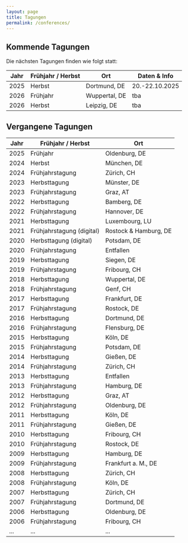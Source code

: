 ```yaml
---
layout: page
title: Tagungen
permalink: /conferences/
---
```


## Kommende Tagungen

Die nächsten Tagungen finden wie folgt statt:

| Jahr | Frühjahr / Herbst | Ort           | Daten & Info   |
|------|-------------------|---------------|----------------|
| 2025 | Herbst            | Dortmund, DE  | 20.-22.10.2025 |
| 2026 | Frühjahr          | Wuppertal, DE | tba            |
| 2026 | Herbst            | Leipzig, DE   | tba            |

## Vergangene Tagungen

| Jahr | Frühjahr / Herbst         | Ort                   |
|------|---------------------------|-----------------------|
| 2025 | Frühjahr          | Oldenburg, DE | 08.-10.05.2025 |
| 2024 | Herbst                    | München, DE           |
| 2024 | Frühjahrstagung           | Zürich, CH            |
| 2023 | Herbsttagung              | Münster, DE           |
| 2023 | Frühjahrstagung           | Graz, AT              |
| 2022 | Herbsttagung              | Bamberg, DE           |
| 2022 | Frühjahrstagung           | Hannover, DE          |
| 2021 | Herbsttagung              | Luxembourg, LU        |
| 2021 | Frühjahrstagung (digital) | Rostock & Hamburg, DE |
| 2020 | Herbsttagung (digital)    | Potsdam, DE           |
| 2020 | Frühjahrstagung           | Entfallen             |
| 2019 | Herbsttagung              | Siegen, DE            |
| 2019 | Frühjahrstagung           | Fribourg, CH          |
| 2018 | Herbsttagung              | Wuppertal, DE         |
| 2018 | Frühjahrstagung           | Genf, CH              |
| 2017 | Herbsttagung              | Frankfurt, DE         |
| 2017 | Frühjahrstagung           | Rostock, DE           |
| 2016 | Herbsttagung              | Dortmund, DE          |
| 2016 | Frühjahrstagung           | Flensburg, DE         |
| 2015 | Herbsttagung              | Köln, DE              |
| 2015 | Frühjahrstagung           | Potsdam, DE           |
| 2014 | Herbsttagung              | Gießen, DE            |
| 2014 | Frühjahrstagung           | Zürich, CH            |
| 2013 | Herbsttagung              | Entfallen             |
| 2013 | Frühjahrstagung           | Hamburg, DE           |
| 2012 | Herbsttagung              | Graz, AT              |
| 2012 | Frühjahrstagung           | Oldenburg, DE         |
| 2011 | Herbsttagung              | Köln, DE              |
| 2011 | Frühjahrstagung           | Gießen, DE            |
| 2010 | Herbsttagung              | Fribourg, CH          |
| 2010 | Frühjahrstagung           | Rostock, DE           |
| 2009 | Herbsttagung              | Hamburg, DE           |
| 2009 | Frühjahrstagung           | Frankfurt a. M., DE   |
| 2008 | Herbsttagung              | Zürich, CH            |
| 2008 | Frühjahrstagung           | Köln, DE              |
| 2007 | Herbsttagung              | Zürich, CH            |
| 2007 | Frühjahrstagung           | Dortmund, DE          |
| 2006 | Herbsttagung              | Oldenburg, DE         |
| 2006 | Frühjahrstagung           | Fribourg, CH          |
| ...  | ...                       | ...                   |

